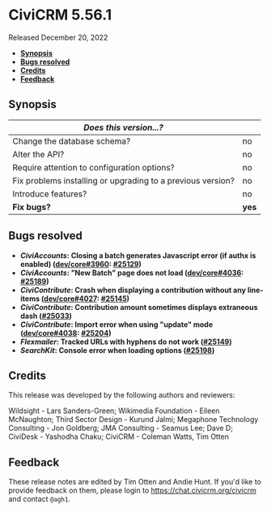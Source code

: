 # CiviCRM 5.56.1

Released December 20, 2022

- **[Synopsis](#synopsis)**
- **[Bugs resolved](#bugs)**
- **[Credits](#credits)**
- **[Feedback](#feedback)**

## <a name="synopsis"></a>Synopsis

| *Does this version...?*                                         |          |
| --------------------------------------------------------------- | -------- |
| Change the database schema?                                     | no       |
| Alter the API?                                                  | no       |
| Require attention to configuration options?                     | no       |
| Fix problems installing or upgrading to a previous version?     | no       |
| Introduce features?                                             | no       |
| **Fix bugs?**                                                   | **yes**  |

## <a name="bugs"></a>Bugs resolved

* **_CiviAccounts_: Closing a batch generates Javascript error (if authx is enabled) ([dev/core#3960](https://lab.civicrm.org/dev/core/-/issues/3960): [#25129](https://github.com/civicrm/civicrm-core/pull/25129))**
* **_CiviAccounts_: "New Batch" page does not load ([dev/core#4036](https://lab.civicrm.org/dev/core/-/issues/4036): [#25189](https://github.com/civicrm/civicrm-core/pull/25189))**
* **_CiviContribute_: Crash when displaying a contribution without any line-items ([dev/core#4027](https://lab.civicrm.org/dev/core/-/issues/4027): [#25145](https://github.com/civicrm/civicrm-core/pull/25145))**
* **_CiviContribute_: Contribution amount sometimes displays extraneous dash ([#25033](https://github.com/civicrm/civicrm-core/pull/25033))**
* **_CiviContribute_: Import error when using "update" mode ([dev/core#4038](https://lab.civicrm.org/dev/core/-/issues/4038): [#25204](https://github.com/civicrm/civicrm-core/pull/25204))**
* **_Flexmailer_: Tracked URLs with hyphens do not work ([#25149](https://github.com/civicrm/civicrm-core/pull/25149))**
* **_SearchKit_: Console error when loading options ([#25198](https://github.com/civicrm/civicrm-core/pull/25198))**

## <a name="credits"></a>Credits

This release was developed by the following authors and reviewers:

Wildsight - Lars Sanders-Green; Wikimedia Foundation - Eileen McNaughton; Third Sector
Design - Kurund Jalmi; Megaphone Technology Consulting - Jon Goldberg; JMA Consulting -
Seamus Lee; Dave D; CiviDesk - Yashodha Chaku; CiviCRM - Coleman Watts, Tim Otten

## <a name="feedback"></a>Feedback

These release notes are edited by Tim Otten and Andie Hunt.  If you'd like to
provide feedback on them, please login to https://chat.civicrm.org/civicrm and
contact `@agh1`.
